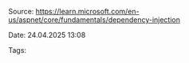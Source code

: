 Source: https://learn.microsoft.com/en-us/aspnet/core/fundamentals/dependency-injection

Date: 24.04.2025 13:08

Tags: 


